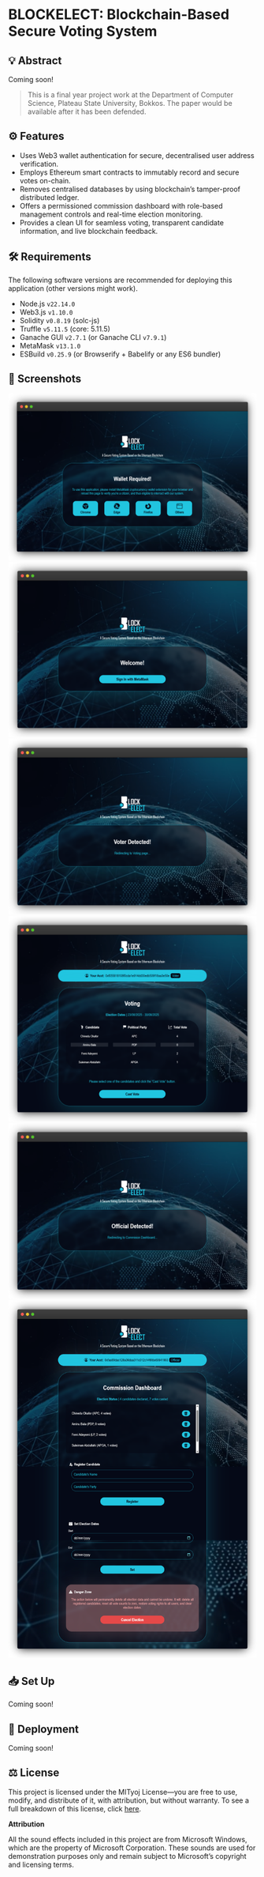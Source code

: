 # BLOCKELECT: Blockchain-Based Secure Voting System

## 💡 Abstract

Coming soon!

> This is a final year project work at the Department of Computer Science, Plateau State University, Bokkos. The paper would be available after it has been defended.

## ⚙️ Features

- Uses Web3 wallet authentication for secure, decentralised user address verification.
- Employs Ethereum smart contracts to immutably record and secure votes on-chain.
- Removes centralised databases by using blockchain’s tamper-proof distributed ledger.
- Offers a permissioned commission dashboard with role-based management controls and real-time election monitoring.
- Provides a clean UI for seamless voting, transparent candidate information, and live blockchain feedback.

## 🛠️ Requirements

The following software versions are recommended for deploying this application (other versions might work).

- Node.js `v22.14.0`
- Web3.js `v1.10.0`
- Solidity `v0.8.19` (solc-js)
- Truffle `v5.11.5` (core: 5.11.5)
- Ganache GUI `v2.7.1` (or Ganache CLI `v7.9.1`)
- MetaMask `v13.1.0`
- ESBuild `v0.25.9` (or Browserify + Babelify or any ES6 bundler)

## 📱 Screenshots

 ![No Wallet (Voting Page)](./views/wallet_required.png)
 ![Sign In (Voting Page)](./views/sign_in.png)
 ![Voter Detected (Electoral Commission Dashboard)](./views/voter_detected.png)
 ![Voting Page](./views/voting.png)
 ![Official Detected (Voting Page)](./views/official_detected.png)
 ![Electoral Commission Dashboard](./views/commission_dashboard.png)

## 📥 Set Up

Coming soon!

## 🚀 Deployment

Coming soon!

## ⚖️ License

This project is licensed under the MITyoj  License―you are free to use, modify, and distribute of it, with attribution, but without warranty. To see a full breakdown of this license, click [here](./LICENSE).

**Attribution**

All the sound effects included in this project are from Microsoft Windows, which are the property of Microsoft Corporation. These sounds are used for demonstration purposes only and remain subject to Microsoft’s copyright and licensing terms.
